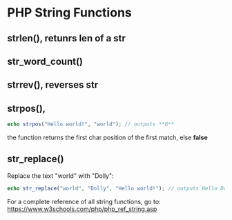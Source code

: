 # PHP String Functions

## strlen(), retunrs len of a str
## str_word_count()
## strrev(), reverses str
## strpos(), 
```php
echo strpos("Hello world!", "world"); // outputs **6**
```
the function returns the first char position of the first match, else **false**
## str_replace()
Replace the text "world" with "Dolly":
```php
echo str_replace("world", "Dolly", "Hello world!"); // outputs Hello Dolly!
```
For a complete reference of all string functions, go to:
https://www.w3schools.com/php/php_ref_string.asp